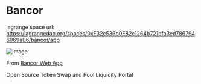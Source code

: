 # Bancor

lagrange space url: https://lagrangedao.org/spaces/0xF32c536b0E82c1264b721bfa3ed7867946969a06/bancor/app

![image](https://github.com/johnchenyan/awesome-swanchain/assets/31872903/aafe2567-7bee-44c1-91cc-c289e0d4fafe)


From [Bancor Web App](https://github.com/bancorprotocol/webapp)

Open Source Token Swap and Pool Liquidity Portal


